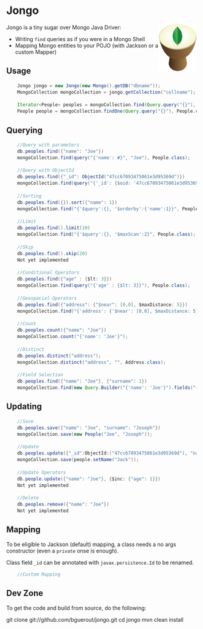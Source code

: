 # Jongo

<img src="https://github.com/bguerout/jongo/raw/gh-pages/jongo.png" alt="Jongo logo" title="Jongo" align="right" width="100">

Jongo is a tiny sugar over Mongo Java Driver:

* Writing `find` queries as if you were in a Mongo Shell
* Mapping Mongo entities to your POJO (with Jackson or a custom Mapper)

## Usage

```java
    Jongo jongo = new Jongo(new Mongo().getDB("dbname"));
    MongoCollection mongoCollection = jongo.getCollection("collname");
    
    Iterator<People> peoples = mongoCollection.find(Query.query("{}"), People.class);
    People people = mongoCollection.findOne(Query.query("{}"), People.class);
```

## Querying

```java
    //Query with parameters
    db.peoples.find({"name": "Joe"})
    mongoCollection.find(query("{'name': #}", "Joe"), People.class);
    
    //Query with ObjectId
    db.peoples.find({"_id": ObjectId("47cc67093475061e3d95369d")})
    mongoCollection.find(query("{'_id': {$oid: '47cc67093475061e3d95369d'}}"), People.class);
    
    //Sorting
    db.peoples.find({}).sort({"name": 1})
    mongoCollection.find("{'$query':{}, '$orderby':{'name':1}}", People.class);
    
    //Limit
    db.peoples.find().limit(10)
    mongoCollection.find("{'$query':{}, '$maxScan':2}", People.class);
    
    //Skip
    db.peoples.find().skip(20)
    Not yet implemented
    
    //Conditional Operators
    db.peoples.find({"age" : {$lt: 3}})
    mongoCollection.find(query("{'age' : {$lt: 3}}"), People.class);
    
    //Geospacial Operators
    db.peoples.find({"address": {"$near": [0,0], $maxDistance: 5}})
    mongoCollection.find("{'address': {'$near': [0,0], $maxDistance: 5}}", People.class);
    
    //Count
    db.peoples.count({"name": "Joe"})
    mongoCollection.count("{'name': 'Joe'}");
    
    //Distinct
    db.peoples.distinct("address");
    mongoCollection.distinct("address", "", Address.class);
    
    //Field Selection
    db.peoples.find({"name": "Joe"}, {"surname": 1})
    mongoCollection.find(new Query.Builder("{'name': 'Joe'}").fields("{'surname': 1}").build(), People.class);
```

## Updating

```java
    //Save
    db.peoples.save({"name": "Joe", "surname": "Joseph"})
    mongoCollection.save(new People("Joe", "Joseph"));
    
    //Update
    db.peoples.update({"_id":ObjectId:("47cc67093475061e3d95369d"), "name": "Jack"})
    mongoCollection.save(people.setName("Jack"));
    
    //Update Operators
    db.people.update({"name": "Joe"}, {$inc: {"age": 1}})
    Not yet implemented
    
    //Delete
    db.peoples.remove({"name": "Joe"})
    Not yet implemented
```

## Mapping

To be eligible to Jackson (default) mapping, a class needs a no args constructor (even a `private` onse is enough). 

Class field `_id` can be annotated with `javax.persistence.Id` to be renamed. 

```java
    //Custom Mapping
```
## Dev Zone

To get the code and build from source, do the following:

git clone  git://github.com/bguerout/jongo.git
cd jongo
mvn clean install

